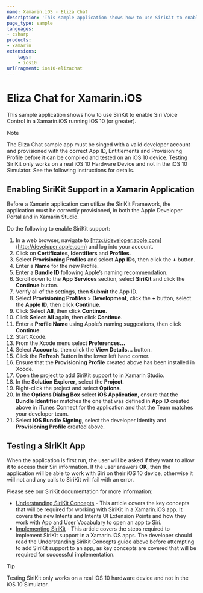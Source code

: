 ```yaml
---
name: Xamarin.iOS - Eliza Chat
description: 'This sample application shows how to use SiriKit to enable Siri Voice Control in a Xamarin.iOS (iOS10)'
page_type: sample
languages:
- csharp
products:
- xamarin
extensions:
    tags:
    - ios10
urlFragment: ios10-elizachat
---
```

# Eliza Chat for Xamarin.iOS

This sample application shows how to use SiriKit to enable Siri Voice Control in a Xamarin.iOS running iOS 10 (or greater).

> [!NOTE]
> The Eliza Chat sample app must be singed with a valid developer account and provisioned with the correct App ID, Entitlements and Provisioning Profile before it can be compiled and tested on an iOS 10 device. Testing SiriKit only works on a real iOS 10 Hardware Device and not in the iOS 10 Simulator. See the following instructions for details.

## Enabling SiriKit Support in a Xamarin Application

Before a Xamarin application can utilize the SiriKit Framework, the application must be correctly provisioned, in both the Apple Developer Portal and in Xamarin Studio.

Do the following to enable SiriKit support:

1. In a web browser, navigate to [http://developer.apple.com](http://developer.apple.com) and log into your account.
2. Click on **Certificates**, **Identifiers** and **Profiles**.
3. Select **Provisioning Profiles** and select **App IDs**, then click the **+** button.
4. Enter a **Name** for the new Profile.
5. Enter a **Bundle ID** following Apple’s naming recommendation.
6. Scroll down to the **App Services** section, select **SiriKit** and click the **Continue** button.
7. Verify all of the settings, then **Submit** the App ID.
8. Select **Provisioning Profiles** > **Development**, click the **+** button, select the **Apple ID**, then click **Continue**.
9. Click Select **All**, then click **Continue**.
10. Click **Select All** again, then click **Continue**.
11. Enter a **Profile Name** using Apple’s naming suggestions, then click **Continue**.
12. Start Xcode.
13. From the Xcode menu select **Preferences…**
14. Select **Accounts**, then click the **View Details…** button.
15. Click the **Refresh** Button in the lower left hand corner.
16. Ensure that the **Provisioning Profile** created above has been installed in Xcode.
17. Open the project to add SiriKit support to in Xamarin Studio.
18. In the **Solution Explorer**, select the **Project**.
19. Right-click the project and select **Options**.
20. In the **Options Dialog Box** select **iOS Application**, ensure that the **Bundle Identifier** matches the one that was defined in **App ID** created above in iTunes Connect for the application and that the Team matches your developer team.
21. Select **iOS Bundle Signing**, select the developer Identity and **Provisioning Profile** created above.

## Testing a SiriKit App

When the application is first run, the user will be asked if they want to allow it to access their Siri information. If the user answers **OK**, then the application will be able to work with Siri on their iOS 10 device, otherwise it will not and any calls to SiriKit will fail with an error.

Please see our SiriKit documentation for more information:

- [Understanding SiriKit Concepts](https://docs.microsoft.com/xamarin/ios/platform/sirikit/understanding-sirikit) - This article covers the key concepts that will be required for working with SiriKit in a Xamarin.iOS app. It covers the new Intents and Intents UI Extension Points and how they work with App and User Vocabulary to open an app to Siri.
- [Implementing SiriKit](https://docs.microsoft.com/xamarin/ios/platform/sirikit/implementing-sirikit) - This article covers the steps required to implement SiriKit support in a Xamarin.iOS apps. The developer should read the Understanding SiriKit Concepts guide above before attempting to add SiriKit support to an app, as key concepts are covered that will be required for successful implementation.

> [!TIP]
> Testing SiriKit only works on a real iOS 10 hardware device and not in the iOS 10 Simulator.
